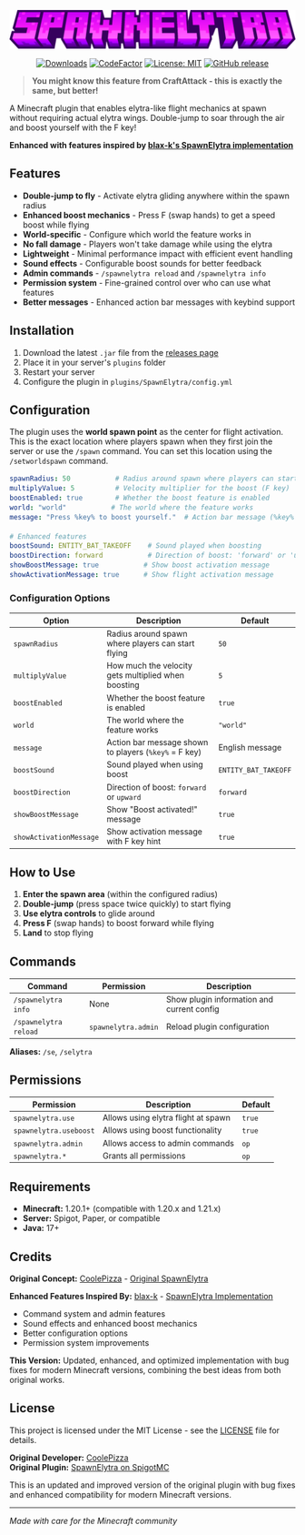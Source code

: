 <div align="center">

![SpawnElytra Banner](.github/assets/spawnelytra-banner.png)

[![Downloads](https://img.shields.io/modrinth/dt/YOUR_PROJECT_ID?logo=modrinth&style=flat&label=Downloads&color=00AF5C)](https://modrinth.com/plugin/spawnelytra)
[![CodeFactor](https://www.codefactor.io/repository/github/knabbiii/spawnelytra/badge)](https://www.codefactor.io/repository/github/knabbiii/spawnelytra)
[![License: MIT](https://img.shields.io/github/license/Knabbiii/SpawnElytra?color=3fb950&label=License&logo=github)](https://opensource.org/licenses/MIT)
[![GitHub release](https://img.shields.io/github/v/release/knabbiii/spawnelytra?style=flat&label=Release)](https://github.com/Knabbiii/spawnelytra/releases)

</div>

> **You might know this feature from CraftAttack - this is exactly the same, but better!**

A Minecraft plugin that enables elytra-like flight mechanics at spawn without requiring actual elytra wings. Double-jump to soar through the air and boost yourself with the F key!

**Enhanced with features inspired by [blax-k's SpawnElytra implementation](https://github.com/blax-k/SpawnElytra)**

## Features

- **Double-jump to fly** - Activate elytra gliding anywhere within the spawn radius
- **Enhanced boost mechanics** - Press F (swap hands) to get a speed boost while flying
- **World-specific** - Configure which world the feature works in
- **No fall damage** - Players won't take damage while using the elytra
- **Lightweight** - Minimal performance impact with efficient event handling
- **Sound effects** - Configurable boost sounds for better feedback
- **Admin commands** - `/spawnelytra reload` and `/spawnelytra info`
- **Permission system** - Fine-grained control over who can use what features
- **Better messages** - Enhanced action bar messages with keybind support

## Installation

1. Download the latest `.jar` file from the [releases page](https://github.com/Knabbiii/craftattack-spawn-elytra/releases)
2. Place it in your server's `plugins` folder
3. Restart your server
4. Configure the plugin in `plugins/SpawnElytra/config.yml`

## Configuration

The plugin uses the **world spawn point** as the center for flight activation. This is the exact location where players spawn when they first join the server or use the `/spawn` command. You can set this location using the `/setworldspawn` command.

```yaml
spawnRadius: 50           # Radius around spawn where players can start flying
multiplyValue: 5          # Velocity multiplier for the boost (F key)
boostEnabled: true        # Whether the boost feature is enabled
world: "world"           # The world where the feature works
message: "Press %key% to boost yourself."  # Action bar message (%key% = F key)

# Enhanced features
boostSound: ENTITY_BAT_TAKEOFF    # Sound played when boosting
boostDirection: forward           # Direction of boost: 'forward' or 'upward'
showBoostMessage: true           # Show boost activation message
showActivationMessage: true      # Show flight activation message
```

### Configuration Options

| Option | Description | Default |
|--------|-------------|---------|
| `spawnRadius` | Radius around spawn where players can start flying | `50` |
| `multiplyValue` | How much the velocity gets multiplied when boosting | `5` |
| `boostEnabled` | Whether the boost feature is enabled | `true` |
| `world` | The world where the feature works | `"world"` |
| `message` | Action bar message shown to players (`%key%` = F key) | English message |
| `boostSound` | Sound played when using boost | `ENTITY_BAT_TAKEOFF` |
| `boostDirection` | Direction of boost: `forward` or `upward` | `forward` |
| `showBoostMessage` | Show "Boost activated!" message | `true` |
| `showActivationMessage` | Show activation message with F key hint | `true` |

## How to Use

1. **Enter the spawn area** (within the configured radius)
2. **Double-jump** (press space twice quickly) to start flying
3. **Use elytra controls** to glide around
4. **Press F** (swap hands) to boost forward while flying
5. **Land** to stop flying

## Commands

| Command | Permission | Description |
|---------|------------|-------------|
| `/spawnelytra info` | None | Show plugin information and current config |
| `/spawnelytra reload` | `spawnelytra.admin` | Reload plugin configuration |

**Aliases:** `/se`, `/selytra`

## Permissions

| Permission | Description | Default |
|------------|-------------|---------|
| `spawnelytra.use` | Allows using elytra flight at spawn | `true` |
| `spawnelytra.useboost` | Allows using boost functionality | `true` |  
| `spawnelytra.admin` | Allows access to admin commands | `op` |
| `spawnelytra.*` | Grants all permissions | `op` |

## Requirements

- **Minecraft:** 1.20.1+ (compatible with 1.20.x and 1.21.x)
- **Server:** Spigot, Paper, or compatible
- **Java:** 17+

## Credits

**Original Concept:** [CoolePizza](https://www.spigotmc.org/resources/authors/coolepizza.901913/) - [Original SpawnElytra](https://www.spigotmc.org/resources/spawnelytra.97565/)

**Enhanced Features Inspired By:** [blax-k](https://github.com/blax-k) - [SpawnElytra Implementation](https://github.com/blax-k/SpawnElytra)
- Command system and admin features
- Sound effects and enhanced boost mechanics  
- Better configuration options
- Permission system improvements

**This Version:** Updated, enhanced, and optimized implementation with bug fixes for modern Minecraft versions, combining the best ideas from both original works.

## License

This project is licensed under the MIT License - see the [LICENSE](LICENSE) file for details.

**Original Developer:** [CoolePizza](https://www.spigotmc.org/resources/authors/coolepizza.901913/)  
**Original Plugin:** [SpawnElytra on SpigotMC](https://www.spigotmc.org/resources/spawnelytra.97565/)

This is an updated and improved version of the original plugin with bug fixes and enhanced compatibility for modern Minecraft versions.

---

*Made with care for the Minecraft community*